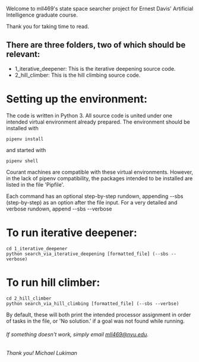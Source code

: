 Welcome to mll469's state space searcher project for Ernest Davis' Artificial Intelligence graduate course.

Thank you for taking time to read. 

## There are three folders, two of which should be relevant:
* 1_iterative_deepener: This is the iterative deepening source code.
* 2_hill_climber: This is the hill climbing source code. 

# Setting up the environment:
The code is written in Python 3.
All source code is united under one intended virtual environment already prepared. The environment should be installed with

    pipenv install 
and started with 

    pipenv shell
Courant machines are compatible with these virtual environments. 
However, in the lack of pipenv compatibility, the packages intended to be installed are listed in the file 'Pipfile'.

Each command has an optional step-by-step rundown, appending 
    --sbs 
(step-by-step) as an option after the file input.
For a very detailed and verbose rundown, append 
    --sbs --verbose

# To run iterative deepener:
    cd 1_iterative_deepener
    python search_via_iterative_deepening [formatted_file] (--sbs --verbose)

# To run hill climber:
    cd 2_hill_climber
    python search_via_hill_climbing [formatted_file] (--sbs --verbse)

By default, these will both print the intended processor assignment in order of tasks in the file, or 'No solution.' if a goal was not found while running. 

###### If something doesn't work, simply email mll469@nyu.edu.
###### Thank you! Michael Lukiman